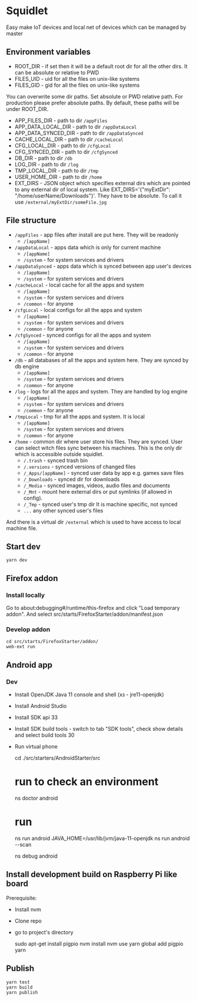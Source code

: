 # Squidlet

Easy make IoT devices and local net of devices which can be managed by master


## Environment variables

* ROOT_DIR - if set then it will be a default root dir for all the other dirs.
  It can be absolute or relative to PWD
* FILES_UID - uid for all the files on unix-like systems
* FILES_GID - gid for all the files on unix-like systems

You can overwrite some dir paths. Set absolute or PWD relative path.
For production please prefer absolute paths.
By default, these paths will be under ROOT_DIR.

* APP_FILES_DIR - path to dir `/appFiles`
* APP_DATA_LOCAL_DIR - path to dir `/appDataLocal`
* APP_DATA_SYNCED_DIR - path to dir `/appDataSynced`
* CACHE_LOCAL_DIR - path to dir `/cacheLocal`
* CFG_LOCAL_DIR - path to dir `/cfgLocal`
* CFG_SYNCED_DIR - path to dir `/cfgSynced`
* DB_DIR - path to dir `/db`
* LOG_DIR - path to dir `/log`
* TMP_LOCAL_DIR - path to dir `/tmp`
* USER_HOME_DIR - path to dir `/home`
* EXT_DIRS - JSON object which specifies external dirs which are pointed to any
  external dir of local system. Like EXT_DIRS='{"myExtDir": "/home/userName/Downloads"}'.
  They have to be absolute. To call it use `/external/myExtDir/someFile.jpg`

## File structure

* `/appFiles` - app files after install are put here. They will be readonly
  * `/[appName]`
* `/appDataLocal` - apps data which is only for current machine
  * `/[appName]`
  * `/system` - for system services and drivers
* `/appDataSynced` - apps data which is synced between app user's devices
  * `/[appName]`
  * `/system` - for system services and drivers
* `/cacheLocal` - local cache for all the apps and system
  * `/[appName]`
  * `/system` - for system services and drivers
  * `/common` - for anyone
* `/cfgLocal` - local configs for all the apps and system
  * `/[appName]`
  * `/system` - for system services and drivers
  * `/common` - for anyone
* `/cfgSynced` - synced configs for all the apps and system
  * `/[appName]`
  * `/system` - for system services and drivers
  * `/common` - for anyone
* `/db` - all databases of all the apps and system here. They are synced by db engine
  * `/[appName]`
  * `/system` - for system services and drivers
  * `/common` - for anyone
* `/log` - logs for all the apps and system. They are handled by log engine
  * `/[appName]`
  * `/system` - for system services and drivers
  * `/common` - for anyone
* `/tmpLocal` - tmp for all the apps and system. It is local
  * `/[appName]`
  * `/system` - for system services and drivers
  * `/common` - for anyone
* `/home` - common dir where user store his files. They are synced.
  User can select witch files sync between his machines.
  This is the only dir which is accessible outside squidlet.
  * `/.trash` - synced trash bin
  * `/.versions` - synced versions of changed files
  * `/_Apps/[appName]` - synced user data by app e.g. games save files
  * `/_Downloads` - synced dir for downloads
  * `/_Media` - synced images, videos, audio files and documents
  * `/_Mnt` - mount here external dirs or put symlinks (if allowed in config).
  * `/_Tmp` - synced user's tmp dir
    It is machine specific, not synced
  * `...` any other synced user's files

And there is a virtual dir `/external` which is used to have access to local
machine file.

## Start dev

    yarn dev


## Firefox addon

### Install locally

Go to about:debugging#/runtime/this-firefox and click "Load temporary addon".
And select src/starts/FirefoxStarter/addon/manifest.json

### Develop addon

    cd src/starts/FirefoxStarter/addon/
    web-ext run

## Android app


### Dev

* Install OpenJDK Java 11 console and shell (хз - jre11-openjdk)
* Install Android Studio
* Install SDK api 33
* Install SDK build tools - switch to tab "SDK tools", check show details and select build tools 30
* Run virtual phone

    
    cd ./src/starters/AndroidStarter/src
    # run to check an environment
    ns doctor android

    # run
    ns run android
    JAVA_HOME=/usr/lib/jvm/java-11-openjdk ns run android --scan

    ns debug android

## Install development build on Raspberry Pi like board

Prerequisite:

* Install nvm
* Clone repo
* go to project's directory


    sudo apt-get install pigpio
    nvm install
    nvm use
    yarn global add pigpio
    yarn

## Publish

    yarn test
    yarn build
    yarn publish
